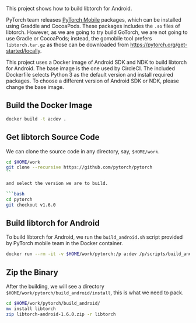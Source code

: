 This project shows how to build libtorch for Android.

PyTorch team releases [PyTorch Mobile](https://pytorch.org/mobile/home/)
packages, which can be installed using Graddle and CocoaPods.  These packages
includes the `.so` files of libtorch.  However, as we are going to try build
GoTorch, we are not going to use Gradle or CocoaPods; instead, the gomobile tool
prefers `libtorch.tar.gz` as those can be downloaded from
https://pytorch.org/get-started/locally.

This project uses a Docker image of Android SDK and NDK to build libtorch for
Android.  The base image is the one used by CircleCI.  The included Dockerfile
selects Python 3 as the default version and install required packages.  To
choose a different version of Android SDK or NDK, please change the base image.

## Build the Docker Image

```bash
docker build -t a:dev .
```

## Get libtorch Source Code

We can clone the source code in any directory, say, `$HOME/work`.

```bash
cd $HOME/work
git clone --recursive https://github.com/pytorch/pytorch
``

and select the version we are to build.

```bash
cd pytorch
git checkout v1.6.0
```

## Build libtorch for Android

To build libtorch for Android, we run the `build_android.sh` script provided by
PyTorch mobile team in the Docker container.

```bash
docker run --rm -it -v $HOME/work/pytorch:/p a:dev /p/scripts/build_android.sh
```

## Zip the Binary

After the building, we will see a directory
`$HOME/work/pytorch/build_android/install`, this is what we need to pack.

```bash
cd $HOME/work/pytorch/build_android/
mv install libtorch
zip libtorch-android-1.6.0.zip -r libtorch
```
